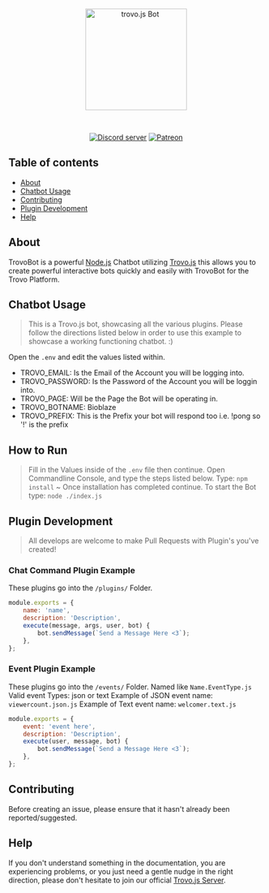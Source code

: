 <div align="center">
  <br />
  <p>
    <img src="https://static.trovo.live/cat/img/f4bf211.png" width="200" alt="trovo.js Bot" />
  </p>
  <br />
  <p>
    <a href="https://discord.gg/Kc7fyx2"><img src="https://discord.com/api/guilds/728527921504845884/embed.png" alt="Discord server" /></a>
    <a href="https://www.patreon.com/BioblazePayne"><img src="https://img.shields.io/badge/donate-patreon-F96854.svg" alt="Patreon" /></a>
  </p>
</div>

## Table of contents

- [About](#about)
- [Chatbot Usage](#chatbot-usage)
- [Contributing](#contributing)
- [Plugin Development](#plugin-development)
- [Help](#help)

## About

TrovoBot is a powerful [Node.js](https://nodejs.org) Chatbot utilizing [Trovo.js](https://) this allows you to create powerful interactive bots quickly and easily with TrovoBot for the Trovo Platform.


## Chatbot Usage

> This is a Trovo.js bot, showcasing all the various plugins. Please follow the directions listed below in order to use this example to showcase a working functioning chatbot. :)

Open the `.env` and edit the values listed within.

* TROVO_EMAIL: Is the Email of the Account you will be logging into.
* TROVO_PASSWORD: Is the Password of the Account you will be loggin into.
* TROVO_PAGE: Will be the Page the Bot will be operating in.
* TROVO_BOTNAME: Bioblaze
* TROVO_PREFIX: This is the Prefix your bot will respond too i.e. !pong so '!' is the prefix


## How to Run
> Fill in the Values inside of the `.env` file then continue.
> Open Commandline Console, and type the steps listed below.
> Type: `npm install` ~ Once installation has completed continue.
> To start the Bot type: `node ./index.js`


## Plugin Development

> All develops are welcome to make Pull Requests with Plugin's you've created!

### Chat Command Plugin Example
These plugins go into the `/plugins/` Folder.
```js
module.exports = {
	name: 'name',
	description: 'Description',
	execute(message, args, user, bot) {
		bot.sendMessage(`Send a Message Here <3`);
	},
};
```
### Event Plugin Example
These plugins go into the `/events/` Folder. Named like `Name.EventType.js`
Valid event Types: json or text
Example of JSON event name: `viewercount.json.js`
Example of Text event name: `welcomer.text.js`
```js
module.exports = {
	event: 'event here',
	description: 'Description',
	execute(user, message, bot) {
		bot.sendMessage(`Send a Message Here <3`);
	},
};
```

## Contributing

Before creating an issue, please ensure that it hasn't already been reported/suggested.

## Help

If you don't understand something in the documentation, you are experiencing problems, or you just need a gentle
nudge in the right direction, please don't hesitate to join our official [Trovo.js Server](https://discord.gg/Kc7fyx2).
